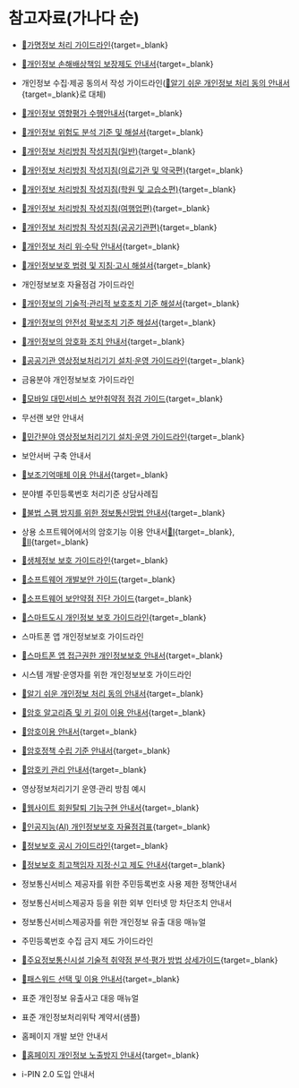 # 참고자료(가나다 순)

- [🔗가명정보 처리 가이드라인](https://www.pipc.go.kr/np/cop/bbs/selectBoardArticle.do?bbsId=BS217&mCode=D010030000&nttId=8000 "가명정보 처리 가이드라인"){target=_blank}

- [🔗개인정보 손해배상책임 보장제도 안내서](https://www.pipc.go.kr/np/cop/bbs/selectBoardArticle.do?bbsId=BS217&mCode=D010030000&nttId=6940 "개인정보 손해배상책임 보장제도 안내서"){target=_blank}

- 개인정보 수집·제공 동의서 작성 가이드라인([🔗알기 쉬운 개인정보 처리 동의 안내서][알기 쉬운 개인정보 처리 동의 안내서]{target=_blank}로 대체)

- [🔗개인정보 영향평가 수행안내서][개인정보 영향평가 수행안내서]{target=_blank}

- [🔗개인정보 위험도 분석 기준 및 해설서](https://www.pipc.go.kr/np/cop/bbs/selectBoardArticle.do?bbsId=BS217&mCode=D010030000&nttId=7046 "개인정보 위험도 분석 기준 및 해설서"){target=_blank}

- [🔗개인정보 처리방침 작성지침(일반)][개인정보 처리방침 작성지침]{target=_blank}

- [🔗개인정보 처리방침 작성지침(의료기관 및 약국편)][개인정보 처리방침 작성지침]{target=_blank}

- [🔗개인정보 처리방침 작성지침(학원 및 교습소편)][개인정보 처리방침 작성지침]{target=_blank}

- [🔗개인정보 처리방침 작성지침(여행업편)][개인정보 처리방침 작성지침]{target=_blank}

- [🔗개인정보 처리방침 작성지침(공공기관편)][개인정보 처리방침 작성지침]{target=_blank}

- [🔗개인정보 처리 위·수탁 안내서](https://www.pipc.go.kr/np/cop/bbs/selectBoardArticle.do?bbsId=BS217&mCode=D010030000&nttId=7040 "개인정보 처리 위·수탁 안내서"){target=_blank}

- [🔗개인정보보호 법령 및 지침·고시 해설서](https://www.pipc.go.kr/np/cop/bbs/selectBoardArticle.do?bbsId=BS217&mCode=D010030000&nttId=6968 "개인정보보호 법령 및 지침·고시 해설서"){target=_blank}

- 개인정보보호 자율점검 가이드라인

- [🔗개인정보의 기술적·관리적 보호조치 기준 해설서](https://www.pipc.go.kr/np/cop/bbs/selectBoardArticle.do?bbsId=BS217&mCode=D010030000&nttId=7044 "개인정보의 기술적·관리적 보호조치 기준 해설서"){target=_blank}

- [🔗개인정보의 안전성 확보조치 기준 해설서](https://www.pipc.go.kr/np/cop/bbs/selectBoardArticle.do?bbsId=BS217&mCode=D010030000&nttId=7045 "개인정보의 안전성 확보조치 기준 해설서"){target=_blank}

- [🔗개인정보의 암호화 조치 안내서](https://www.pipc.go.kr/np/cop/bbs/selectBoardArticle.do?bbsId=BS217&mCode=D010030000&nttId=7041 "개인정보의 암호화 조치 안내서"){target=_blank}

- [🔗공공기관 영상정보처리기기 설치·운영 가이드라인](https://www.pipc.go.kr/np/cop/bbs/selectBoardArticle.do?bbsId=BS217&mCode=D010030000&nttId=7260 "공공기관 영상정보처리기기 설치·운영 가이드라인"){target=_blank}

- 금융분야 개인정보보호 가이드라인

- [🔗모바일 대민서비스 보안취약점 점검 가이드](https://www.mois.go.kr/frt/bbs/type001/commonSelectBoardArticle.do?bbsId=BBSMSTR_000000000015&nttId=89851 "모바일 대민서비스 보안취약점 점검 가이드"){target=_blank}

- 무선랜 보안 안내서

- [🔗민간분야 영상정보처리기기 설치·운영 가이드라인](https://www.pipc.go.kr/np/cop/bbs/selectBoardArticle.do?bbsId=BS217&mCode=D010030000&nttId=7260 "민간분야 영상정보처리기기 설치·운영 가이드라인"){target=_blank}

- 보안서버 구축 안내서

- [🔗보조기억매체 이용 안내서](https://www.kisa.or.kr/2060305/form?postSeq=6 "보조기억매체 이용 안내서"){target=_blank}

- 분야별 주민등록번호 처리기준 상담사례집

- [🔗불법 스팸 방지를 위한 정보통신망법 안내서](https://www.kisa.or.kr/2060301/form?postSeq=19 "불법 스팸 방지를 위한 정보통신망법 안내서"){target=_blank}

- 상용 소프트웨어에서의 암호기능 이용 안내서[🔗Ⅰ](https://www.kisa.or.kr/2060305/form?postSeq=8 "상용 소프트웨어에서의 암호기능 이용 안내서 Ⅰ"){target=_blank}, [🔗Ⅱ](https://www.kisa.or.kr/2060305/form?postSeq=9 "상용 소프트웨어에서의 암호기능 이용 안내서 Ⅱ"){target=_blank}

- [🔗생체정보 보호 가이드라인](https://www.pipc.go.kr/np/cop/bbs/selectBoardArticle.do?bbsId=BS217&mCode=D010030000&nttId=7529 "생체정보 보호 가이드라인"){target=_blank}

- [🔗소프트웨어 개발보안 가이드](https://www.kisa.or.kr/2060204/form?postSeq=5 "소프트웨어 개발보안 가이드"){target=_blank}

- [🔗소프트웨어 보안약점 진단 가이드](https://www.kisa.or.kr/2060204/form?postSeq=9 "소프트웨어 보안약점 진단 가이드"){target=_blank}

- [🔗스마트도시 개인정보 보호 가이드라인](https://www.pipc.go.kr/np/cop/bbs/selectBoardArticle.do?bbsId=BS217&mCode=D010030000&nttId=7777 "스마트도시 개인정보 보호 가이드라인"){target=_blank}

- 스마트폰 앱 개인정보보호 가이드라인

- [🔗스마트폰 앱 접근권한 개인정보보호 안내서](https://kcc.go.kr/user.do?mode=view&page=A02030700&dc=30700&dc=&boardId=1099&boardSeq=44582 "스마트폰 앱 접근권한 개인정보보호 안내서"){target=_blank}

- 시스템 개발·운영자를 위한 개인정보보호 가이드라인

- [🔗알기 쉬운 개인정보 처리 동의 안내서][알기 쉬운 개인정보 처리 동의 안내서]{target=_blank}

- [🔗암호 알고리즘 및 키 길이 이용 안내서](https://www.kisa.or.kr/2060305/form?postSeq=5 "암호 알고리즘 및 키 길이 이용 안내서"){target=_blank}

- [🔗암호이용 안내서](https://www.kisa.or.kr/2060305/form?postSeq=1 "암호이용 안내서"){target=_blank}

- [🔗암호정책 수립 기준 안내서](https://www.kisa.or.kr/2060305/form?postSeq=3 "암호정책 수립 기준 안내서"){target=_blank}

- [🔗암호키 관리 안내서](https://www.kisa.or.kr/2060305/form?postSeq=10 "암호키 관리 안내서"){target=_blank}

- 영상정보처리기기 운영·관리 방침 예시

- [🔗웹사이트 회원탈퇴 기능구현 안내서](https://www.kisa.or.kr/2060305/form?postSeq=4 "웹사이트 회원탈퇴 기능구현 안내서"){target=_blank}

- [🔗인공지능(AI) 개인정보보호 자율점검표](https://www.pipc.go.kr/np/cop/bbs/selectBoardArticle.do?bbsId=BS217&mCode=D010030000&nttId=7347 "인공지능(AI) 개인정보보호 자율점검표"){target=_blank}

- [🔗정보보호 공시 가이드라인](https://www.kisa.or.kr/401/form?postSeq=2882 "정보보호 공시 가이드라인"){target=_blank}

- [🔗정보보호 최고책임자 지정·신고 제도 안내서](https://www.kisa.or.kr/2060302/form?postSeq=4 "정보보호 최고책임자 지정·신고 제도 안내서"){target=_blank}

- 정보통신서비스 제공자를 위한 주민등록번호 사용 제한 정책안내서

- 정보통신서비스제공자 등을 위한 외부 인터넷 망 차단조치 안내서

- 정보통신서비스제공자를 위한 개인정보 유출 대응 매뉴얼

- 주민등록번호 수집 금지 제도 가이드라인

- [🔗주요정보통신시설 기술적 취약점 분석·평가 방법 상세가이드](https://www.krcert.or.kr/data/guideView.do?bulletin_writing_sequence=35988 "주요정보통신시설 기술적 취약점 분석·평가 방법 상세가이드"){target=_blank}

- [🔗패스워드 선택 및 이용 안내서](https://www.kisa.or.kr/2060305/form?postSeq=14 "패스워드 선택 및 이용 안내서"){target=_blank}

- 표준 개인정보 유출사고 대응 매뉴얼

- 표준 개인정보처리위탁 계약서(샘플)

- 홈페이지 개발 보안 안내서

- [🔗홈페이지 개인정보 노출방지 안내서](https://www.pipc.go.kr/np/cop/bbs/selectBoardArticle.do?bbsId=BS217&mCode=D010030000&nttId=7031 "홈페이지 개인정보 노출방지 안내서"){target=_blank}

- i-PIN 2.0 도입 안내서

[개인정보 처리방침 작성지침]: https://www.pipc.go.kr/np/cop/bbs/selectBoardArticle.do?bbsId=BS217&mCode=D010030000&nttId=7909 "개인정보 처리방침 작성지침"

[개인정보 영향평가 수행안내서]: https://www.pipc.go.kr/np/cop/bbs/selectBoardArticle.do?bbsId=BS217&mCode=D010030000&nttId=7035 "개인정보 영향평가 수행안내서"

[알기 쉬운 개인정보 처리 동의 안내서]: https://www.pipc.go.kr/np/cop/bbs/selectBoardArticle.do?bbsId=BS217&mCode=D010030000&nttId=7912 "알기 쉬운 개인정보 처리 동의 안내서"
